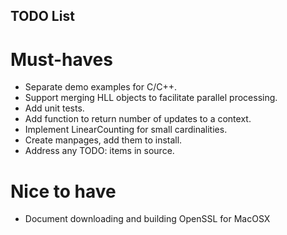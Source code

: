 ## TODO List

# Must-haves

* Separate demo examples for C/C++.
* Support merging HLL objects to facilitate parallel processing.
* Add unit tests.
* Add function to return number of updates to a context.
* Implement LinearCounting for small cardinalities.
* Create manpages, add them to install.
* Address any TODO: items in source.

# Nice to have
* Document downloading and building OpenSSL for MacOSX
